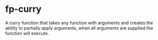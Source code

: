 # fp-curry

A curry function that takes any function with arguments and creates the ability to partially apply arguments, when all arguments are supplied the function will execute.

